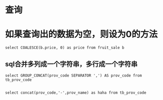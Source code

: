# 查询

# 如果查询出的数据为空，则设为0的方法

  `select COALESCE(b.price, 0) as price from fruit_sale b`

## sql合并多列成一个字符串，多行成一个字符串

```
select GROUP_CONCAT(prov_code SEPARATOR ',') AS prov_code from tb_prov_code


select concat(prov_code,'-',prov_name) as haha from tb_prov_code
```
